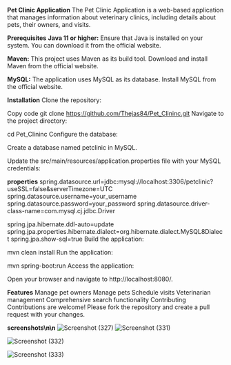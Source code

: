 **Pet Clinic Application**
The Pet Clinic Application is a web-based application that manages information about veterinary clinics, including details about pets, their owners, and visits.

**Prerequisites**
**Java 11 or higher:** Ensure that Java is installed on your system. You can download it from the official website.

**Maven:** This project uses Maven as its build tool. Download and install Maven from the official website.

**MySQL:** The application uses MySQL as its database. Install MySQL from the official website.

**Installation**
Clone the repository:


Copy code
git clone https://github.com/Thejas84/Pet_Clininc.git
Navigate to the project directory:

cd Pet_Clininc
Configure the database:

Create a database named petclinic in MySQL.

Update the src/main/resources/application.properties file with your MySQL credentials:

**properties**
spring.datasource.url=jdbc:mysql://localhost:3306/petclinic?useSSL=false&serverTimezone=UTC
spring.datasource.username=your_username
spring.datasource.password=your_password
spring.datasource.driver-class-name=com.mysql.cj.jdbc.Driver

spring.jpa.hibernate.ddl-auto=update
spring.jpa.properties.hibernate.dialect=org.hibernate.dialect.MySQL8Dialect
spring.jpa.show-sql=true
Build the application:

mvn clean install
Run the application:

mvn spring-boot:run
Access the application:

Open your browser and navigate to http://localhost:8080/.

**Features**
Manage pet owners
Manage pets
Schedule visits
Veterinarian management
Comprehensive search functionality
Contributing
Contributions are welcome! Please fork the repository and create a pull request with your changes.

**screenshots\n\n**
![Screenshot (327)](https://github.com/user-attachments/assets/d8790e0d-e655-4050-b68a-f744b7e99530)
![Screenshot (331)](https://github.com/user-attachments/assets/260db7f5-622e-48d6-b892-29e926c02dcf)

![Screenshot (332)](https://github.com/user-attachments/assets/824738eb-be07-4269-aa3e-bc7419402e3c)

![Screenshot (333)](https://github.com/user-attachments/assets/58801c02-0a63-4b60-8c9e-725db0c03aa6)
